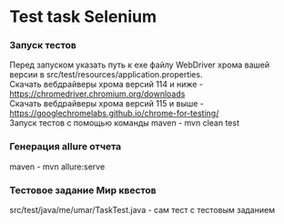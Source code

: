# Test task Selenium
### Запуск тестов
Перед запуском указать путь к exe файлу WebDriver хрома вашей версии в src/test/resources/application.properties.<br />
Скачать вебдрайверы хрома версий 114 и ниже - https://chromedriver.chromium.org/downloads<br />
Скачать вебдрайверы хрома версий 115 и выше - https://googlechromelabs.github.io/chrome-for-testing/<br />
Запуск тестов с помощью команды maven - mvn clean test
### Генерация allure отчета
maven - mvn allure:serve
### Тестовое задание Мир квестов
src/test/java/me/umar/TaskTest.java - сам тест с тестовым заданием
